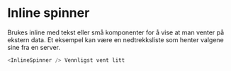 # Inline spinner

Brukes inline med tekst eller små komponenter for å vise at man venter på ekstern data. Et
eksempel kan være en nedtrekksliste som henter valgene sine fra en server.

```js
<InlineSpinner /> Vennligst vent litt
```

